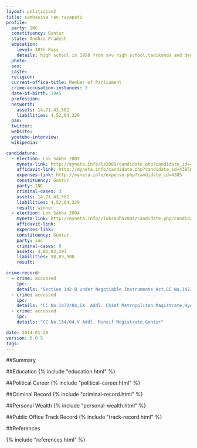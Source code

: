 ```yaml
---
layout: politician2
title: sambasiva rao rayapati
profile: 
  party: INC
  constituency: Guntur
  state: Andhra Pradesh
  education: 
    level: 10th Pass
    details: high school in 1958 from svv high school,tadikonda and degree from new science college, hyderabad in 1962
  photo: 
  sex: 
  caste: 
  religion: 
  current-office-title: Member of Parliament
  crime-accusation-instances: 3
  date-of-birth: 1945
  profession: 
  networth: 
    assets: 14,71,43,582
    liabilities: 4,52,04,329
  pan: 
  twitter: 
  website: 
  youtube-interview: 
  wikipedia: 

candidature: 
  - election: Lok Sabha 2009
    myneta-link: http://myneta.info/ls2009/candidate.php?candidate_id=4385
    affidavit-link: http://myneta.info/candidate.php?candidate_id=4385&scan=original
    expenses-link: http://myneta.info/expense.php?candidate_id=4385
    constituency: Guntur 
    party: INC
    criminal-cases: 3
    assets: 14,71,43,582
    liabilities: 4,52,04,329
    result: winner 
  - election: Lok Sabha 2004
    myneta-link: http://myneta.info//loksabha2004/candidate.php?candidate_id=74
    affidavit-link: 
    expenses-link: 
    constituency: Guntur 
    party: inc
    criminal-cases: 0
    assets: 4,81,82,297
    liabilities: 98,89,900
    result:  

crime-record: 
  - crime: accussed
    ipc: 
    details: "Section 142-B under Negotiable Instruments Act,CC No.1422/06,I Addl. Chief Metropolitan Magistrate,Hyderabad,The High Court of Andhra Pradesh in Crl.MP No.8054/08 has Stayed the proceedings in CC No.1422/06 before the I Addl. C M M Hyderabad" 
  - crime: accussed
    ipc: 
    details: "CC No.1472/04,IX  Addl. Chief Metropolitan Magistrate,Hyderabad" 
  - crime: accussed
    ipc: 
    details: "CC No.154/04,V Addl. Munsif Megistrate,Guntur" 

date: 2014-01-28
version: 0.0.5
tags: 
---
```

##Summary


##Education
{% include "education.html" %}


##Political Career
{% include "political-career.html" %}


##Criminal Record
{% include "criminal-record.html" %}


##Personal Wealth
{% include "personal-wealth.html" %}


##Public Office Track Record
{% include "track-record.html" %}


##References


{% include "references.html" %}